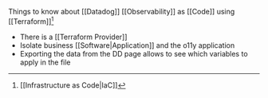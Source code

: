 Things to know about [[Datadog]] [[Observability]] as [[Code]] using [[Terraform]][^1]

- There is a [[Terraform  Provider]]
- Isolate business [[Software|Application]] and the o11y application
- Exporting the data from the DD page allows to see which variables to apply in the file

[^1]: [[Infrastructure as Code|IaC]]